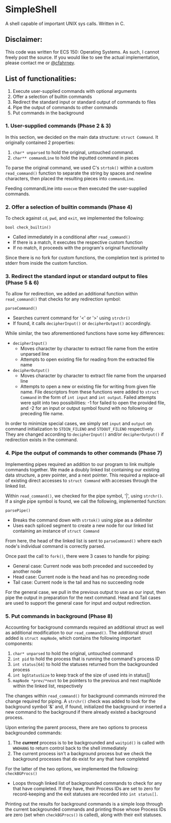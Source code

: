 # SimpleShell
A shell capable of important UNIX sys calls. Written in C.

## Disclaimer: 
This code was written for ECS 150: Operating Systems. As such, I cannot
freely post the source. If you would like to see the actual implementation,
please contact me or [@cfahrney](https://github.com/cfahrney). 

## List of functionalities:
1. Execute user-supplied commands with optional arguments
2. Offer a selection of builtin commands
3. Redirect the standard input or standard output of commands to files
4. Pipe the output of commands to other commands
5. Put commands in the background

### 1. User-supplied commands (Phase 2 & 3)
In this section, we decided on the main data structure: `struct Command`.
It originally contained 2 properties:

1. `char* unparsed` to hold the original, untouched command.
2. `char** commandLine` to hold the inputted command in pieces

To parse the original command, we used C's `strtok()` within a custom
`read_command()` function to separate the string by spaces and newline
characters, then placed the resulting pieces into `commandLine`.

Feeding commandLine into `execve` then executed the user-supplied commands.

### 2. Offer a selection of builtin commands (Phase 4)
To check against `cd`, `pwd`, and `exit`, we implemented the following:

`bool check_builtin()`
  - Called immediately in a conditional after `read_command()`
  - If there is a match, it executes the respective custom function
  - If no match, it proceeds with the program's original functionality

Since there is no fork for custom functions, the completion text is printed
to stderr from inside the custom function.

### 3. Redirect the standard input or standard output to files (Phase 5 & 6)
To allow for redirection, we added an additional function within
`read_command()` that checks for any redirection symbol:

`parseCommand()`
  - Searches current command for '<' or '>' using `strchr()`
  - If found, it calls `decipherInput()` or `decipherOutput()` accordingly.

While similar, the two aforementioned functions have some key differences:
- `decipherInput()`
  - Moves character by character to extract file name from the entire unparsed
line
  - Attempts to open existing file for reading from the extracted file name
- `decipherOutput()`
  - Moves character by character to extract file name from the unparsed line
  - Attempts to open a new or existing file for writing from given file name.
File descriptors from these functions were added to `struct Command` in the
form of `int input` and `int output`. Failed attempts were split into two
possibilities: -1 for failed to open the provided file, and -2 for an input or
output symbol found with no following or preceding file name.

In order to minimize special cases, we simply set `input` and `output` on
command initialization to `STDIN_FILENO` and `STDOUT_FILENO` respectively.
They are changed according to `decipherInput()` and/or `decipherOutput()` if
redirection exists in the command.

### 4. Pipe the output of commands to other commands (Phase 7)
Implementing pipes required an addition to our program to link multiple
commands together. We made a doubly linked list containing our existing data
structure, a prev pointer, and a next pointer.
This required a replace-all of existing direct accesses to `struct Command`
with accesses through the linked list.

Within `read_command()`, we checked for the pipe symbol, '|', using `strchr()`. If a single pipe symbol is found, we call the following, implemented function:

`parsePipe()`
   - Breaks the command down with `strtok()` using pipe as a delimiter
   - Uses each spliced segment to create a new node for our linked list
containing an instance of `struct Command`

From here, the head of the linked list is sent to `parseCommand()` where each
node's individual command is correctly parsed.

Once past the call to `fork()`, there were 3 cases to handle for piping:
- General case: Current node was both preceded and succeeded by
another node
- Head case: Current node is the head and has no preceding node
- Tail case: Current node is the tail and has no succeeding node

For the general case, we pull in the previous output to use as our input,
then pipe the output in preparation for the next command. Head and Tail cases
are used to support the general case for input and output redirection.

### 5. Put commands in background (Phase 8)
Accounting for background commands required an additional struct as well as
additional modification to our `read_command()`. The additional struct added is
`struct mapNode`, which contains the following important components:
1. `char* unparsed` to hold the original, untouched command
2. `int pid` to hold the process that is running the command's process ID
3. `int status[64]` to hold the statuses returned from the backgrounded process
4. `int bgStatusSize` to keep track of the size of used ints in status[]
5. `mapNode *prev/*next` to be pointers to the previous and next mapNode within
the linked list, respectively

The changes within `read_command()` for background commands mirrored the change
required for piping. A `strchr()` check was added to look for the background
symbol '&' and, if found, initialized the background or inserted a new command
to the background if there already existed a background process.

Upon entering the parent process, there are two options to process backgrounded
commands:
1. The ***current*** process is to be backgrounded and `waitpid()` is called
with `WNOHANG` to return control back to the shell immediately
2. The current process isn't a background process but we check the background
processes that do exist for any that have completed

For the latter of the two options, we implemented the following:
`checkBGProcs()`
- Loops through linked list of backgrounded commands to check for any that have
completed. If they have, their Process IDs are set to zero for record-keeping
and the exit statuses are recorded into `int status[]`.

Printing out the results for background commands is a simple loop through the
current backgrounded commands and printing those whose Process IDs are zero
(set when `checkBGProcs()` is called), along with their exit statuses.

